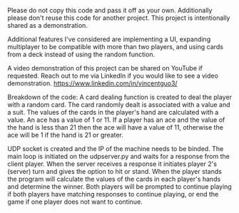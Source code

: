 Please do not copy this code and pass it off as your own. 
Additionally please don't reuse this code for another project.
This project is intentionally shared as a demonstration.

Additional features I've considered are implementing a UI, expanding multiplayer to be compatible with more than two players, and using cards from a deck instead of using the random function.

A video demonstration of this project can be shared on YouTube if requested. 
Reach out to me via LinkedIn if you would like to see a video demonstration. 
https://www.linkedin.com/in/vincentguo3/

Breakdown of the code:
A card dealing function is created to deal the player with a random card.
The card randomly dealt is associated with a value and a suit.
The values of the cards in the player's hand are calculated with a value.
An ace has a value of 1 or 11. If a player has an ace and the value of the hand is less than 21 then the ace will have a value of 11, otherwise the ace will be 1 if the hand is 21 or greater.

UDP socket is created and the IP of the machine needs to be binded.
The main loop is initiated on the udpserver.py and waits for a response from the client player. 
When the server receives a response it initiates player 2's (server) turn and gives the option to hit or stand.
When the player stands the program will calculate the values of the cards in each player's hands and determine the winner. 
Both players will be prompted to continue playing if both players have matching responses to continue playing, or end the game if one player does not want to continue.
